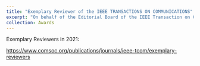 ```yaml
---
title: "Exemplary Reviewer of the IEEE TRANSACTIONS ON COMMUNICATIONS"
excerpt: "On behalf of the Editorial Board of the IEEE Transaction on Communications (TCOM), I would like to thank you for your exemplary reviews for our journal; you represent fewer than 2% of all our reviewers. ---<cite>Tolga M. Duman, Editor-in-Chief of IEEE TCOM</cite><br/><img src='/images/ReTCOM.jpg'>"
collection: Awards
---
```


Exemplary Reviewers in 2021:

https://www.comsoc.org/publications/journals/ieee-tcom/exemplary-reviewers